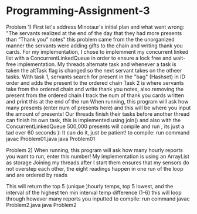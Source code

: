 # Programming-Assignment-3


Problem 1)
First let's address Minotaur's initial plan and what went wrong:
"The servants realized at the end of the day that they had more presents than “Thank you” notes" this problem came from the the unorganized manner the servants were adding gifts to the chain and writing thank you cards.
For my implementation, I chose to implemment my concurrent linked list with a ConcurrentLinkedQueue in order to ensure a lock free and wait-free implementation. My threads alternate task and whenever a task is taken the altTask flag is changed so the next servant takes on the otheer tasks. 
With task 1, servants search for present in the "bag" (Hashset) in ID order and adds the present to the ordered chain 
Task 2 is where servants take from the ordered chain and write thank you notes, also removing the present from the ordered chain
I track the num of thank you cards written and print this at the end of the run
When running, this program will ask how many presents (enter num of presents here) and this will be where you input the amount of presents! 
Our threads finish their tasks before another thread can finish its own task, this is implemented using join() and also with the ConcurrentLinkedQueue
500,000 presents will compile and run , its just a tad over 60 seconds ): It can do it, just be patient!
to compile: run command javac Problem01.java java Problem01


Problem 2)
When running, this program will ask how many hourly reports you want to run, enter this number!
My implementation is using an ArrayList as storage
Joining my threads after I start them ensures that my sensors do not overstep each other, the eight readings happen in one run of the loop and are ordered by reads

This will return the top 5 (unique )hourly temps, top 5 lowest, and the interval of the highest ten min interval temp difference (1-6)
this will loop through however many reports you inputted
to compile: run command javac Problem2.java java Problem2
